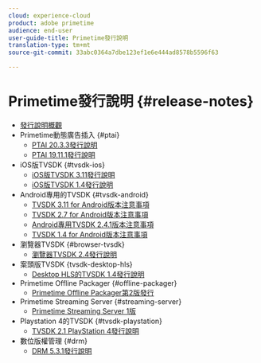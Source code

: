 ```yaml
---
cloud: experience-cloud
product: adobe primetime
audience: end-user
user-guide-title: Primetime發行說明
translation-type: tm+mt
source-git-commit: 33abc0364a7dbe123ef1e6e444ad8578b5596f63

---
```



# Primetime發行說明 {#release-notes}

+ [發行說明概觀](home.md)
+ Primetime動態廣告插入 {#ptai}
   + [PTAI 20.3.3發行說明](ptai-20x-release-notes.md)
   + [PTAI 19.11.1發行說明](ptai-19x-release-notes.md)
+ iOS版TVSDK {#tvsdk-ios}
   + [iOS版TVSDK 3.11發行說明](tvsdk-3x-ios.md)
   + [iOS版TVSDK 1.4發行說明](tvsdk-1-4-ios.md)
+ Android專用的TVSDK {#tvsdk-android}
   + [TVSDK 3.11 for Android版本注意事項](tvsdk-3x-android.md)
   + [TVSDK 2.7 for Android版本注意事項](tvsdk-27-android.md)
   + [Android專用TVSDK 2.4.1版本注意事項](tvsdk-24-android.md)
   + [TVSDK 1.4 for Android版本注意事項](tvsdk-1-4-android.md)
+ 瀏覽器TVSDK {#browser-tvsdk}
   + [瀏覽器TVSDK 2.4發行說明](tvsdk-24-browser.md)
+ 案頭版TVSDK {tvsdk-desktop-hls}
   + [Desktop HLS的TVSDK 1.4發行說明](tvsdk-1-4-desktop-hls.md)
+ Primetime Offline Packager {#offline-packager}
   + [Primetime Offline Packager第2版發行](offline-packager-2x-release-note.md)
+ Primetime Streaming Server {#streaming-server}
   + [Primetime Streaming Server 1版](primetime-streaming-server-1x.md)
+ Playstation 4的TVSDK {#tvsdk-playstation}
   + [TVSDK 2.1 PlayStation 4發行說明](tvsdk-21-ps4.md)
+ 數位版權管理 {#drm}
   + [DRM 5.3.1發行說明](drm-531-release-notes.md)
